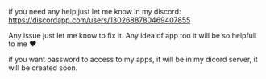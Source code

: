 if you need any help just let me know in my discord: https://discordapp.com/users/1302688780469407855


Any issue just let me know to fix it.
Any idea of app too it will be so helpfull to me ❤️

if you want password to access to my apps, it will be in my dicord server, it will be created soon.
